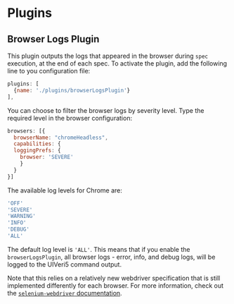 # Plugins

## Browser Logs Plugin
This plugin outputs the logs that appeared in the browser during `spec` execution, at the end of each spec.
To activate the plugin, add the following line to you configuration file:
```javascript
plugins: [
  {name: './plugins/browserLogsPlugin'}
],
```

You can choose to filter the browser logs by severity level. Type the required level in the browser configuration:
```javascript
browsers: [{
  browserName: "chromeHeadless",
  capabilities: {
  loggingPrefs: {
    browser: 'SEVERE'
    }
  }
}]
```

The available log levels for Chrome are:
```javascript
'OFF'
'SEVERE'
'WARNING'
'INFO'
'DEBUG'
'ALL'
```

The default log level is `'ALL'`. This means that if you enable the `browserLogsPlugin`, all browser logs - error, info, and debug logs, will be logged to the UIVeri5 command output.

Note that this relies on a relatively new webdriver specification that is still implemented differently for each browser.
For more information, check out the [`selenium-webdriver` documentation](https://github.com/SeleniumHQ/selenium/wiki/Logging).
